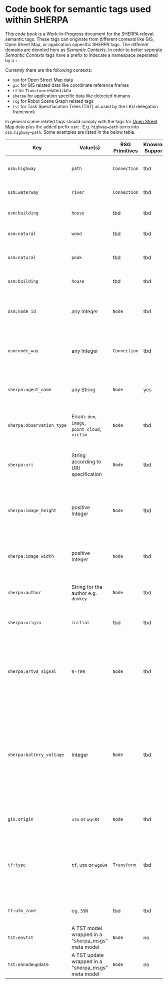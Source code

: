 # Code book for semantic tags used within SHERPA 

This *code book* is a Work-In-Progress document for the SHERPA relevat semantic tags.
These tags can originate from different contexts like GIS, Open Street Map, or application sppecific SHERPA tags.
The different domains are denoted here as *Semantic Context*s.
In order to better seperate *Semantic Context*s tags have a prefix to indecate a namespace seperated by a ``:``.

Currently there are the following contexts:

 * ``osm`` for Open Street Map data
 * ``gis`` for GIS related data like coordinate reference frames
 * ``tf`` for ``Transform`` related data
 * ``sherpa`` for application specific data like detected humans
 * ``rsg``	for Robot Scene Graph related tags
 * ``tst``	for Task Specifiacation Trees (TST) as used by the LKU delegation framework

In general scene related tags should comply with the tags for [Open Street Map](http://wiki.openstreetmap.org/wiki/Map_Features) data plus the added prefix ``osm:``.
E.g. ``highway=path`` turns into ``osm:highway=path``. Some examples are listed in the below table.  

| Key | Value(s) | RSG Primitives | Knowrob Support | Description |
------|--------|-------------|-----------------|-------------|
| ``osm:highway`` | ``path`` | ``Connection`` | tbd | Example for a generic [path](http://wiki.openstreetmap.org/wiki/Tag:highway%3Dpath) tag from OSM. |
| ``osm:waterway`` | ``river`` | ``Connection`` | tbd | Example for a [river](http://wiki.openstreetmap.org/wiki/Tag:waterway%3Driver) tag from OSM. |
| ``osm:building`` | ``house`` | tbd | tbd | Example for a [house](http://wiki.openstreetmap.org/wiki/Tag:building%3Dhouse) tag from OSM. |
| ``osm:natural`` | ``wood`` | tbd | tbd | Example for a [wood](http://wiki.openstreetmap.org/wiki/Tag:natural%3Dwood) tag from OSM. |
| ``osm:natural`` | ``peak`` | tbd | tbd | Example for the [peak](http://wiki.openstreetmap.org/wiki/Tag:natural%3Dpeak) of a mountain tag from OSM. |
| ``osm:building`` | ``house`` | tbd | tbd | Example for a [house](http://wiki.openstreetmap.org/wiki/Tag:building%3Dhouse) tag from OSM. |
| ``osm:node_id`` | any Integer | ``Node`` | tbd | Id used to identtify a OSM *node*. Added to common tags within OSM |
| ``osm:node_way`` | any Integer | ``Connection`` | tbd | Id used to idententify a OSM *way*. Added to common tags within OSM  |
| ``sherpa:agent_name`` | any String | ``Node`` | yes | Human readable name for a SHARPA robot. E.g. ``donkey`` |
| ``sherpa:observation_type`` | Enum: ``dem``, ``image``, ``point_cloud``, ``victim`` | ``Node`` | tbd | Geo tagged perception event as requested by mission. |
| ``sherpa:uri`` | String according to URI specification | ``Node`` | tbd | Unique Resource Location of image, point cloud, digital elevation map, etc. |
| ``sherpa:image_height`` | positive Integer  | ``Node`` | tbd | Optional inidication on height of image. Can be use for geotiff  (DEM) files as well. |
| ``sherpa:image_width`` | positive Integer  | ``Node`` | tbd | Optional inidication on width of image. Can be use for geotiff  (DEM) files as well. |
| ``sherpa:author`` | String for the author e.g. ``donkey``  | ``Node`` | tbd | Optional inidication who made the image |
| ``sherpa:origin`` | ``initial`` | tbd | tbd | Start frame for a robot. Typically used for local odometry |
| ``sherpa:artva_signal`` | ``0``-``100`` | ``Node`` | tbd | A single *ARTVA* measurement, stored as Node. Its geoposes is represented as a Transform. Cf. below. |
| ``sherpa:battery_voltage`` | Integer | ``Node`` | tbd | A single battery voltage measurement, stored as Node. Might be used with a single Node by just overriding the value. Its geoposes is represented as a Transform. Cf. below. |
| ``gis:origin`` | ``utm`` or ``wgs84`` | ``Node`` | tbd | Identifies the reference frame for geoses. |
| ``tf:type`` | ``tf``, ``utm`` or ``wgs84`` | ``Transform`` | tbd | Identifies if the Transform as Cartesian pose in case of ``tf`` or as a geopose according to the UTM or WGS84 format. |
| ``tf:utm_zone`` | eg. ``39N`` | tbd | tbd | Specifies UTM zone if ``tf:type`` is set to ``utm``. |
| ``tst:envtst`` | A TST model wrapped in a  "sherpa_msgs" meta model  | ``Node`` | no | Specifies a complete TST that is valid for a mission. |
| ``tst:ennodeupdate`` | A TST update wrapped in a  "sherpa_msgs" meta model  | ``Node`` | no | Specifies an update for TST node. |




